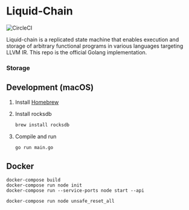 # Liquid-Chain
![CircleCI](https://img.shields.io/circleci/build/github/QuoineFinancial/liquid-chain?token=e85c411e0b51db1e0abac60f493c5fb59333c8c1)


Liquid-chain is a replicated state machine that enables execution and storage of arbitrary functional programs in various languages targeting LLVM IR.
This repo is the official Golang implementation.

### Storage

## Development (macOS)

1. Install [Homebrew](https://brew.sh)
2. Install rocksdb

    ```bash
    brew install rocksdb
    ```

3. Compile and run

    ```bash
    go run main.go
    ```


## Docker

```
docker-compose build
docker-compose run node init
docker-compose run --service-ports node start --api
```

```
docker-compose run node unsafe_reset_all
```
